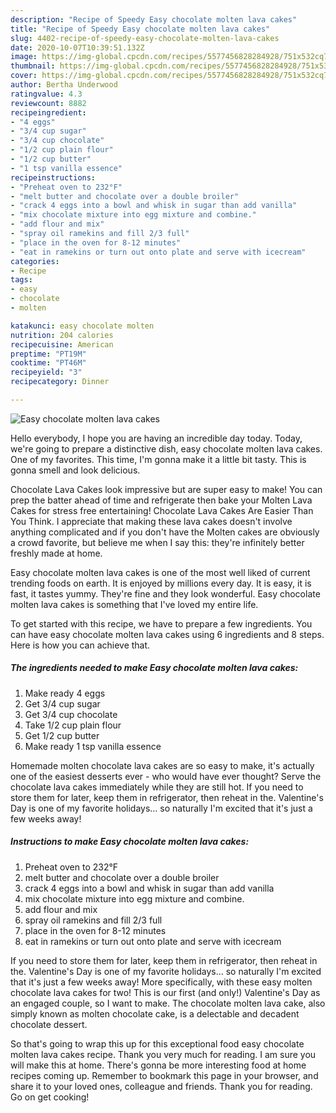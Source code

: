 ```yaml
---
description: "Recipe of Speedy Easy chocolate molten lava cakes"
title: "Recipe of Speedy Easy chocolate molten lava cakes"
slug: 4402-recipe-of-speedy-easy-chocolate-molten-lava-cakes
date: 2020-10-07T10:39:51.132Z
image: https://img-global.cpcdn.com/recipes/5577456828284928/751x532cq70/easy-chocolate-molten-lava-cakes-recipe-main-photo.jpg
thumbnail: https://img-global.cpcdn.com/recipes/5577456828284928/751x532cq70/easy-chocolate-molten-lava-cakes-recipe-main-photo.jpg
cover: https://img-global.cpcdn.com/recipes/5577456828284928/751x532cq70/easy-chocolate-molten-lava-cakes-recipe-main-photo.jpg
author: Bertha Underwood
ratingvalue: 4.3
reviewcount: 8882
recipeingredient:
- "4 eggs"
- "3/4 cup sugar"
- "3/4 cup chocolate"
- "1/2 cup plain flour"
- "1/2 cup butter"
- "1 tsp vanilla essence"
recipeinstructions:
- "Preheat oven to 232°F"
- "melt butter and chocolate over a double broiler"
- "crack 4 eggs into a bowl and whisk in sugar than add vanilla"
- "mix chocolate mixture into egg mixture and combine."
- "add flour and mix"
- "spray oil ramekins and fill 2/3 full"
- "place in the oven for 8-12 minutes"
- "eat in ramekins or turn out onto plate and serve with icecream"
categories:
- Recipe
tags:
- easy
- chocolate
- molten

katakunci: easy chocolate molten 
nutrition: 204 calories
recipecuisine: American
preptime: "PT19M"
cooktime: "PT46M"
recipeyield: "3"
recipecategory: Dinner

---
```



![Easy chocolate molten lava cakes](https://img-global.cpcdn.com/recipes/5577456828284928/751x532cq70/easy-chocolate-molten-lava-cakes-recipe-main-photo.jpg)

Hello everybody, I hope you are having an incredible day today. Today, we're going to prepare a distinctive dish, easy chocolate molten lava cakes. One of my favorites. This time, I'm gonna make it a little bit tasty. This is gonna smell and look delicious.

Chocolate Lava Cakes look impressive but are super easy to make! You can prep the batter ahead of time and refrigerate then bake your Molten Lava Cakes for stress free entertaining! Chocolate Lava Cakes Are Easier Than You Think. I appreciate that making these lava cakes doesn&#39;t involve anything complicated and if you don&#39;t have the Molten cakes are obviously a crowd favorite, but believe me when I say this: they&#39;re infinitely better freshly made at home.

Easy chocolate molten lava cakes is one of the most well liked of current trending foods on earth. It is enjoyed by millions every day. It is easy, it is fast, it tastes yummy. They're fine and they look wonderful. Easy chocolate molten lava cakes is something that I've loved my entire life.


To get started with this recipe, we have to prepare a few ingredients. You can have easy chocolate molten lava cakes using 6 ingredients and 8 steps. Here is how you can achieve that.

<!--inarticleads1-->

##### The ingredients needed to make Easy chocolate molten lava cakes:

1. Make ready 4 eggs
1. Get 3/4 cup sugar
1. Get 3/4 cup chocolate
1. Take 1/2 cup plain flour
1. Get 1/2 cup butter
1. Make ready 1 tsp vanilla essence


Homemade molten chocolate lava cakes are so easy to make, it&#39;s actually one of the easiest desserts ever - who would have ever thought? Serve the chocolate lava cakes immediately while they are still hot. If you need to store them for later, keep them in refrigerator, then reheat in the. Valentine&#39;s Day is one of my favorite holidays… so naturally I&#39;m excited that it&#39;s just a few weeks away! 

<!--inarticleads2-->

##### Instructions to make Easy chocolate molten lava cakes:

1. Preheat oven to 232°F
1. melt butter and chocolate over a double broiler
1. crack 4 eggs into a bowl and whisk in sugar than add vanilla
1. mix chocolate mixture into egg mixture and combine.
1. add flour and mix
1. spray oil ramekins and fill 2/3 full
1. place in the oven for 8-12 minutes
1. eat in ramekins or turn out onto plate and serve with icecream


If you need to store them for later, keep them in refrigerator, then reheat in the. Valentine&#39;s Day is one of my favorite holidays… so naturally I&#39;m excited that it&#39;s just a few weeks away! More specifically, with these easy molten chocolate lava cakes for two! This is our first (and only!) Valentine&#39;s Day as an engaged couple, so I want to make. The chocolate molten lava cake, also simply known as molten chocolate cake, is a delectable and decadent chocolate dessert. 

So that's going to wrap this up for this exceptional food easy chocolate molten lava cakes recipe. Thank you very much for reading. I am sure you will make this at home. There's gonna be more interesting food at home recipes coming up. Remember to bookmark this page in your browser, and share it to your loved ones, colleague and friends. Thank you for reading. Go on get cooking!
